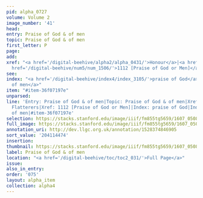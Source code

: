 ```yaml
---
pid: alpha_0727
volume: Volume 2
image_number: '41'
head:
entry: Praise of God & of men
topic: Praise of God & of men
first_letter: P
page:
add:
xref: "<a href='/digital-beehive/alpha2/alpha_0431/'>Honour</a>|<a href='/digital-beehive/alpha2/alpha_0332/'>Flatterers</a>|<a
  href='/digital-beehive/num5/num_1506/'>1112 [Praise of God or Men]</a>"
see:
index: "<a href='/digital-beehive/index4/index_3105/'>praise of God</a>|<a href='/digital-beehive/index4/index_3106/'>praise
  of men</a>"
item: "#item-36f07197e"
unparsed:
line: 'Entry: Praise of God & of men|Topic: Praise of God & of men|Xref: Honour|Xref:
  Flatterers|Xref: 1112 [Praise of God or Men]|Index: praise of God|Index: praise
  of men|#item-36f07197e'
selection: https://stacks.stanford.edu/image/iiif/fm855tg5659/1607_0508/308,4474,2990,576/full/0/default.jpg
full_image: https://stacks.stanford.edu/image/iiif/fm855tg5659/1607_0508/full/full/0/default.jpg
annotation_uri: http://dev.llgc.org.uk/annotation/1528374846905
sort_value: '204114474'
insertion:
thumbnail: https://stacks.stanford.edu/image/iiif/fm855tg5659/1607_0508/308,4474,600,180/250,/0/default.jpg
label: Praise of God & of men
location: "<a href='/digital-beehive/toc/toc2_031/'>Full Page</a>"
issue:
also_in_entry:
order: '075'
layout: alpha_item
collection: alpha4
---
```

